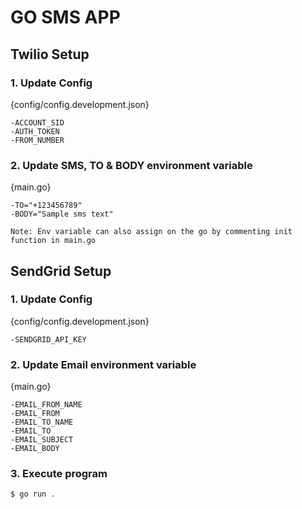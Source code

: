 # GO SMS APP

## Twilio Setup

### 1. Update Config
{config/config.development.json}

    -ACCOUNT_SID
    -AUTH_TOKEN
    -FROM_NUMBER
    
### 2. Update SMS, TO & BODY environment variable 
{main.go}

    -TO="+123456789"
    -BODY="Sample sms text"
    
    Note: Env variable can also assign on the go by commenting init function in main.go

## SendGrid Setup

### 1. Update Config
{config/config.development.json}

    -SENDGRID_API_KEY
    
### 2. Update Email environment variable 
{main.go}

    -EMAIL_FROM_NAME
    -EMAIL_FROM
    -EMAIL_TO_NAME
    -EMAIL_TO
    -EMAIL_SUBJECT
    -EMAIL_BODY    

### 3. Execute program

```b
$ go run .
```
